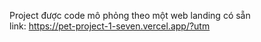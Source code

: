 Project được code mô phỏng theo một web landing có sẵn <br>
link:
https://pet-project-1-seven.vercel.app/?utm
